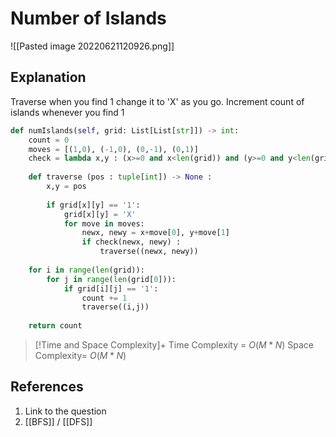 # Number of Islands
![[Pasted image 20220621120926.png]]

## Explanation 
Traverse when you find 1 change it to 'X' as you go. 
Increment count of islands whenever you find 1

```python
def numIslands(self, grid: List[List[str]]) -> int:
	count = 0
	moves = [(1,0), (-1,0), (0,-1), (0,1)]
	check = lambda x,y : (x>=0 and x<len(grid)) and (y>=0 and y<len(grid[0]))
	
	def traverse (pos : tuple[int]) -> None :
		x,y = pos
		
		if grid[x][y] == '1':
			grid[x][y] = 'X'
			for move in moves:
				newx, newy = x+move[0], y+move[1]
				if check(newx, newy) :
					traverse((newx, newy))
	
	for i in range(len(grid)):
		for j in range(len(grid[0])):
			if grid[i][j] == '1':
				count += 1
				traverse((i,j))
				
	return count 
```

>[!Time and Space Complexity]+
>Time Complexity = $O(M*N)$
>Space Complexity= $O(M*N)$

## References 
1. Link to the question
2. [[BFS]] / [[DFS]]
